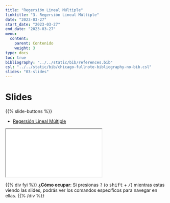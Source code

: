 ```yaml
---
title: "Regersión Lineal Múltiple"
linktitle: "3. Regersión Lineal Múltiple"
date: "2023-03-27"
start_date: "2023-03-27"
end_date: "2023-03-27"
menu:
  content:
    parent: Contenido
    weight: 3
type: docs
toc: true
bibliography: "../../static/bib/references.bib"
csl: "../../static/bib/chicago-fullnote-bibliography-no-bib.csl"
slides: "03-slides"
---
```


# Slides

{{% slide-buttons %}}

<ul class="nav nav-tabs" id="slide-tabs" role="tablist">
<li class="nav-item">
<a class="nav-link active" id="regersión-lineal-múltiple-tab" data-toggle="tab" href="#regersión-lineal-múltiple" role="tab" aria-controls="regersión-lineal-múltiple" aria-selected="true">Regersión Lineal Múltiple</a>
</li>
</ul>

<div id="slide-tabs" class="tab-content">

<div id="regersión-lineal-múltiple" class="tab-pane fade show active" role="tabpanel" aria-labelledby="regersión-lineal-múltiple-tab">

<div class="embed-responsive embed-responsive-16by9">

<iframe class="embed-responsive-item" src="/slides/03-slides.html#1">
</iframe>

</div>

</div>

</div>

{{% div fyi %}}
**¿Cómo ocupar**: Si presionas <kbd>?</kbd> (o <kbd>shift</kbd> + <kbd>/</kbd>) mientras estas viendo las slides, podrás ver los comandos específicos para navegar en ellas.
{{% /div %}}
